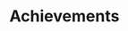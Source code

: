 ---
layout: achievements
permalink: /achievements/
title: Achievements
description: Great achievement always requires great sacrifice.
nav: true
nav_order: 4

achievements:
  - title: "PrettiSmart wins IEEE Symposium Pacific Visualization Journal Track Honorable Mention Award!"
    date: "2025-04-24"
    description: >
      Received a Honorable Mention Award for our work on “PrettiSmart: Visual Interpretation of Smart Contracts via Simulation.”
    link: "https://arxiv.org/pdf/2412.18484"
    images:
      - prettysmart_h_mention_1.jpg
      - prettysmart_h_mention_2.jpg

---